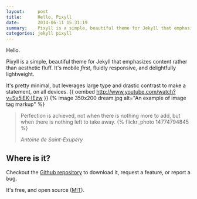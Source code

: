 ```yaml
---
layout:     post
title:      Hello, Pixyll
date:       2014-06-11 15:31:19
summary:    Pixyll is a simple, beautiful theme for Jekyll that emphasizes content rather than aesthetic fluff.
categories: jekyll pixyll
---
```


Hello.

Pixyll is a simple, beautiful theme for Jekyll that emphasizes content rather than aesthetic fluff. It's mobile _first_, fluidly responsive, and delightfully lightweight.

It's pretty minimal, but leverages large type and drastic contrast to make a statement, on all devices.
{{ oembed http://www.youtube.com/watch?v=Sv5iEK-IEzw }}
{% image 350x200 dream.jpg alt="An example of image tag markup" %}
<blockquote>
  <p>
    Perfection is achieved, not when there is nothing more to add, but when there is nothing left to take away.
    {% flickr_photo 14774794845 %}
  </p>
  <footer><cite title="Antoine de Saint-Exupéry">Antoine de Saint-Exupéry</cite></footer>
</blockquote>

## Where is it?

Checkout the [Github repository](https://github.com/johnotander/pixyll) to download it, request a feature, or report a bug.

It's free, and open source ([MIT](http://opensource.org/licenses/MIT)).
